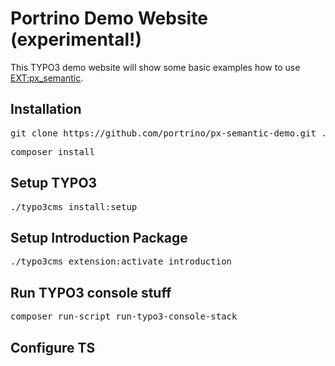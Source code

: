 # Portrino Demo Website (experimental!)

This TYPO3 demo website will show some basic examples how to use [EXT:px_semantic](https://github.com/portrino/px_semantic/).
## Installation

<pre>
git clone https://github.com/portrino/px-semantic-demo.git .
</pre>

<pre>
composer install
</pre>

## Setup TYPO3

<pre>
./typo3cms install:setup
</pre>

## Setup Introduction Package

<pre>
./typo3cms extension:activate introduction
</pre>

## Run TYPO3 console stuff

<pre>
composer run-script run-typo3-console-stack
</pre>


## Configure TS

<pre>



</pre>